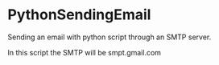 # PythonSendingEmail
Sending an email with python script through an SMTP server. 

In this script the SMTP will be smpt.gmail.com
